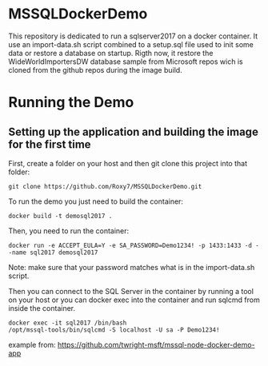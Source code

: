 # MSSQLDockerDemo
This repository is dedicated to run a sqlserver2017 on a docker container. It use an import-data.sh script combined to a setup.sql file used to init some data or restore a database on startup. Rigth now, it restore the WideWorldImportersDW database sample from Microsoft repos wich is cloned from the github repos during the image build.

# Running the Demo
## Setting up the application and building the image for the first time
First, create a folder on your host and then git clone this project into that folder:
```
git clone https://github.com/Roxy7/MSSQLDockerDemo.git
```
To run the demo you just need to build the container:
```
docker build -t demosql2017 .
```

Then, you need to run the container:
```
docker run -e ACCEPT_EULA=Y -e SA_PASSWORD=Demo1234! -p 1433:1433 -d --name sql2017 demosql2017
```
Note: make sure that your password matches what is in the import-data.sh script.

Then you can connect to the SQL Server in the container by running a tool on your host or you can docker exec into the container and run sqlcmd from inside the container.
```
docker exec -it sql2017 /bin/bash
/opt/mssql-tools/bin/sqlcmd -S localhost -U sa -P Demo1234!
```



example from: https://github.com/twright-msft/mssql-node-docker-demo-app